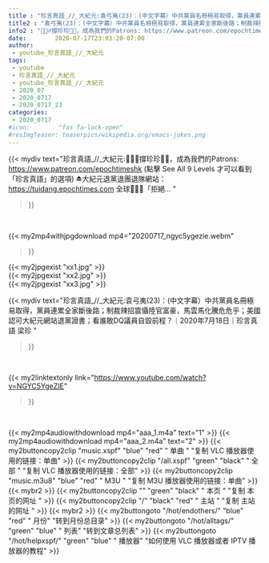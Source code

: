 ```yaml
---
title : "珍言真語_//_大紀元:袁弓夷(23)：(中文字幕）中共黨員名冊極易取得，黨員連累全家斷後路；制裁辣招震懾陸官富豪，馬雲馬化騰危危乎；美國認可大紀元網站退黨證書；看誰敢DQ議員自毀前程？｜2020年7月18日｜珍言真語 梁珍 "
title2 : "袁弓夷(23)：(中文字幕）中共黨員名冊極易取得，黨員連累全家斷後路；制裁辣招震懾陸官富豪，馬雲馬化騰危危乎；美國認可大紀元網站退黨證書；看誰敢DQ議員自毀前程？｜2020年7月18日｜珍言真語 梁珍 "
info2 : "🙋🏼‍♂️撐珍珍💪🏻，成為我們的Patrons: https://www.patreon.com/epochtimeshk (點擊  See All 9 Levels  才可以看到「珍言真語」的選項) ⏏️大紀元退黨退團退隊網站： https://tuidang.epochtimes.com 全球🙅🏻‍♂️「拒絕... "
date:        2020-07-17T23:03:20-07:00
author:
 - youtube_珍言真語_//_大紀元
tags:
 - youtube
 - 珍言真語_//_大紀元
 - youtube_珍言真語_//_大紀元
 - 2020_07
 - 2020_0717
 - 2020_0717_23
categories:
 - 2020_0717
#icon:        "fas fa-lock-open"
#resImgTeaser: teaserpics/wikipedia.org/emacs-jokes.png
---
```


{{< mydiv text="珍言真語_//_大紀元:🙋🏼‍♂️撐珍珍💪🏻，成為我們的Patrons: https://www.patreon.com/epochtimeshk (點擊  See All 9 Levels  才可以看到「珍言真語」的選項) ⏏️大紀元退黨退團退隊網站： https://tuidang.epochtimes.com 全球🙅🏻‍♂️「拒絕... "
>}}
<br>


{{< my2mp4withjpgdownload mp4="20200717_ngyc5ygezie.webm"
>}}

{{< my2jpgexist "xx1.jpg" >}}<br>
{{< my2jpgexist "xx2.jpg" >}}<br>
{{< my2jpgexist "xx3.jpg" >}}<br>



{{< mydiv text="珍言真語_//_大紀元:袁弓夷(23)：(中文字幕）中共黨員名冊極易取得，黨員連累全家斷後路；制裁辣招震懾陸官富豪，馬雲馬化騰危危乎；美國認可大紀元網站退黨證書；看誰敢DQ議員自毀前程？｜2020年7月18日｜珍言真語 梁珍 "
>}}
<br>

{{< my2linktextonly link="https://www.youtube.com/watch?v=NGYC5YgeZIE"
>}}


<br>

{{< my2mp4audiowithdownload mp4="aaa_1.m4a"    text="1" >}}
{{< my2mp4audiowithdownload mp4="aaa_2.m4a"    text="2" >}}
{{< my2buttoncopy2clip "music.xspf"        "blue"   "red"    " 单曲 "  "复制 VLC 播放器使用的链接：单曲" >}} {{< my2buttoncopy2clip "/all.xspf"         "green"  "black"  " 全部 "  "复制 VLC 播放器使用的链接：全部" >}} {{< my2buttoncopy2clip "music.m3u8"        "blue"   "red"    " M3U  "    "复制 M3U 播放器使用的链接：单曲" >}} {{< mybr2 >}} {{< my2buttoncopy2clip ""                  "green"  "black"  " 本页 "    "复制 本页的网址 " >}} {{< my2buttoncopy2clip "/"                 "black"  "red"    " 主站 "    "复制 主站的网址 " >}} {{< mybr2 >}} {{< my2buttongoto      "/hot/endothers/"   "blue"   "red"    " 月份"   "转到月份总目录" >}} {{< my2buttongoto      "/hot/alltags/"     "green"  "blue"   " 列表"   "转到文章总列表" >}} {{< my2buttongoto      "/hot/helpxspf/"    "green"  "blue"   " 播放器" "如何使用 VLC 播放器或者 IPTV 播放器的教程" >}} 
